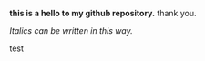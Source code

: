 **this is a hello to my github repository.**
thank you.

*Italics can be written in this way.*

<span color="red">test</span>
